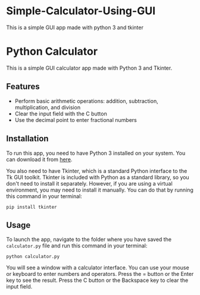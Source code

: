 # Simple-Calculator-Using-GUI
This is a simple GUI app made with python 3 and tkinter
# Python Calculator

This is a simple GUI calculator app made with Python 3 and Tkinter.

## Features

- Perform basic arithmetic operations: addition, subtraction, multiplication, and division
- Clear the input field with the C button
- Use the decimal point to enter fractional numbers

## Installation

To run this app, you need to have Python 3 installed on your system. You can download it from [here](https://www.studytonight.com/tkinter/calculator-application-using-tkinter).

You also need to have Tkinter, which is a standard Python interface to the Tk GUI toolkit. Tkinter is included with Python as a standard library, so you don't need to install it separately. However, if you are using a virtual environment, you may need to install it manually. You can do that by running this command in your terminal:

`pip install tkinter`

## Usage

To launch the app, navigate to the folder where you have saved the `calculator.py` file and run this command in your terminal:

`python calculator.py`

You will see a window with a calculator interface. You can use your mouse or keyboard to enter numbers and operators. Press the = button or the Enter key to see the result. Press the C button or the Backspace key to clear the input field.
